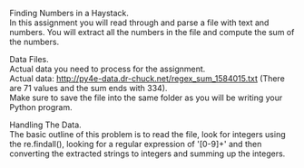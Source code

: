 Finding Numbers in a Haystack.  
In this assignment you will read through and parse a file with text and numbers. You will extract all the numbers in the file and compute the sum of the numbers.

Data Files.  
Actual data you need to process for the assignment.  
Actual data: http://py4e-data.dr-chuck.net/regex_sum_1584015.txt (There are 71 values and the sum ends with 334).  
Make sure to save the file into the same folder as you will be writing your Python program.

Handling The Data.  
The basic outline of this problem is to read the file, look for integers using the re.findall(), looking for a regular expression of '[0-9]+' and then converting the extracted strings to integers and summing up the integers.